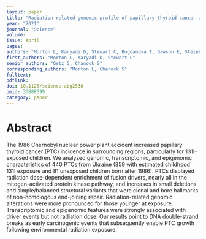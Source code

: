 ```yaml
---
layout: paper
title: "Radiation-related genomic profile of papillary thyroid cancer after the Chernobyl accident"
year: "2021"
journal: "Science"
volume: 
issue: April
pages: 
authors: "Morton L, Karyadi D, Stewart C, Bogdanova T, Dawson E, Steinberg M, Dai J, Hartley S, Schonfeld S, Sampson J, Maruvka Y, Kapoor V, Ramsden D, Carvajal-Garcia J, Perou C, Parker J, Krznaric M, Yeager M, Boland J, Hutchinson A, Hicks B, Dagnall C, Gastier-Foster J, Bowen J, Lee O, Machiela M, Chaoon E, Brenner A, Mabuchi K, Drozdovitch V, Masiuk S, Chepurny M, Zurnadzhy L, Hatch M, Berrington de Gonzalez A, Thomas G, Tronko M, Getz G, Chanock S"
first_authors: "Morton L, Karyadi D, Stewart C"
senior_authors: "Getz G, Chanock S"
corresponding_authors: "Morton L, Chanock S"
fulltext:
pdflink:
doi: 10.1126/science.abg2538
pmid: 33888599
category: paper
---
```


# Abstract

The 1986 Chernobyl nuclear power plant accident increased papillary thyroid cancer (PTC) incidence in surrounding regions, particularly for 131I-exposed children. We analyzed genomic, transcriptomic, and epigenomic characteristics of 440 PTCs from Ukraine (359 with estimated childhood 131I exposure and 81 unexposed children born after 1986). PTCs displayed radiation dose-dependent enrichment of fusion drivers, nearly all in the mitogen-activated protein kinase pathway, and increases in small deletions and simple/balanced structural variants that were clonal and bore hallmarks of non-homologous end-joining repair. Radiation-related genomic alterations were more pronounced for those younger at exposure. Transcriptomic and epigenomic features were strongly associated with driver events but not radiation dose. Our results point to DNA double-strand breaks as early carcinogenic events that subsequently enable PTC growth following environmental radiation exposure.

